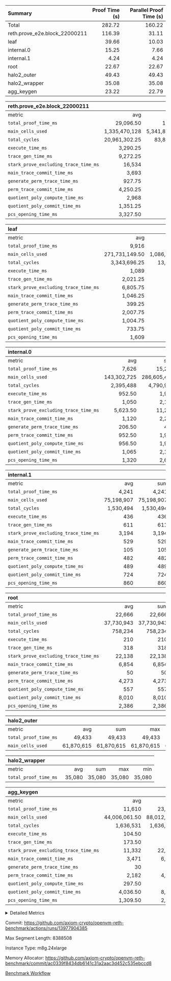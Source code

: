 | Summary | Proof Time (s) | Parallel Proof Time (s) |
|:---|---:|---:|
| Total |  282.72 |  160.22 |
| reth.prove_e2e.block_22000211 |  116.39 |  31.11 |
| leaf |  39.66 |  10.03 |
| internal.0 |  15.25 |  7.66 |
| internal.1 |  4.24 |  4.24 |
| root |  22.67 |  22.67 |
| halo2_outer |  49.43 |  49.43 |
| halo2_wrapper |  35.08 |  35.08 |
| agg_keygen |  23.22 |  22.79 |


| reth.prove_e2e.block_22000211 |||||
|:---|---:|---:|---:|---:|
|metric|avg|sum|max|min|
| `total_proof_time_ms ` |  29,096.50 |  116,386 |  31,106 |  25,718 |
| `main_cells_used     ` |  1,335,470,128 |  5,341,880,512 |  1,728,360,554 |  991,846,360 |
| `total_cycles        ` |  20,961,302.25 |  83,845,209 |  24,761,968 |  17,186,825 |
| `execute_time_ms     ` |  3,290.25 |  13,161 |  4,041 |  2,735 |
| `trace_gen_time_ms   ` |  9,272.25 |  37,089 |  10,300 |  8,703 |
| `stark_prove_excluding_trace_time_ms` |  16,534 |  66,136 |  19,398 |  14,280 |
| `main_trace_commit_time_ms` |  3,693 |  14,772 |  5,000 |  2,873 |
| `generate_perm_trace_time_ms` |  927.75 |  3,711 |  1,015 |  881 |
| `perm_trace_commit_time_ms` |  4,250.25 |  17,001 |  4,623 |  3,892 |
| `quotient_poly_compute_time_ms` |  2,968 |  11,872 |  4,011 |  2,142 |
| `quotient_poly_commit_time_ms` |  1,351.25 |  5,405 |  1,415 |  1,305 |
| `pcs_opening_time_ms ` |  3,327.50 |  13,310 |  3,426 |  3,106 |

| leaf |||||
|:---|---:|---:|---:|---:|
|metric|avg|sum|max|min|
| `total_proof_time_ms ` |  9,916 |  39,664 |  10,029 |  9,685 |
| `main_cells_used     ` |  271,731,149.50 |  1,086,924,598 |  279,488,985 |  251,965,102 |
| `total_cycles        ` |  3,343,696.25 |  13,374,785 |  3,460,628 |  3,076,797 |
| `execute_time_ms     ` |  1,089 |  4,356 |  1,117 |  1,018 |
| `trace_gen_time_ms   ` |  2,021.25 |  8,085 |  2,084 |  1,885 |
| `stark_prove_excluding_trace_time_ms` |  6,805.75 |  27,223 |  6,831 |  6,781 |
| `main_trace_commit_time_ms` |  1,046.25 |  4,185 |  1,057 |  1,027 |
| `generate_perm_trace_time_ms` |  399.25 |  1,597 |  404 |  394 |
| `perm_trace_commit_time_ms` |  2,007.75 |  8,031 |  2,018 |  1,996 |
| `quotient_poly_compute_time_ms` |  1,004.75 |  4,019 |  1,010 |  995 |
| `quotient_poly_commit_time_ms` |  733.75 |  2,935 |  744 |  723 |
| `pcs_opening_time_ms ` |  1,609 |  6,436 |  1,626 |  1,584 |

| internal.0 |||||
|:---|---:|---:|---:|---:|
|metric|avg|sum|max|min|
| `total_proof_time_ms ` |  7,626 |  15,252 |  7,661 |  7,591 |
| `main_cells_used     ` |  143,302,725 |  286,605,450 |  143,302,989 |  143,302,461 |
| `total_cycles        ` |  2,395,488 |  4,790,976 |  2,395,521 |  2,395,455 |
| `execute_time_ms     ` |  952.50 |  1,905 |  955 |  950 |
| `trace_gen_time_ms   ` |  1,050 |  2,100 |  1,053 |  1,047 |
| `stark_prove_excluding_trace_time_ms` |  5,623.50 |  11,247 |  5,664 |  5,583 |
| `main_trace_commit_time_ms` |  1,120 |  2,240 |  1,123 |  1,117 |
| `generate_perm_trace_time_ms` |  206.50 |  413 |  219 |  194 |
| `perm_trace_commit_time_ms` |  952.50 |  1,905 |  956 |  949 |
| `quotient_poly_compute_time_ms` |  956.50 |  1,913 |  962 |  951 |
| `quotient_poly_commit_time_ms` |  1,065 |  2,130 |  1,086 |  1,044 |
| `pcs_opening_time_ms ` |  1,320 |  2,640 |  1,325 |  1,315 |

| internal.1 |||||
|:---|---:|---:|---:|---:|
|metric|avg|sum|max|min|
| `total_proof_time_ms ` |  4,241 |  4,241 |  4,241 |  4,241 |
| `main_cells_used     ` |  75,198,907 |  75,198,907 |  75,198,907 |  75,198,907 |
| `total_cycles        ` |  1,530,494 |  1,530,494 |  1,530,494 |  1,530,494 |
| `execute_time_ms     ` |  436 |  436 |  436 |  436 |
| `trace_gen_time_ms   ` |  611 |  611 |  611 |  611 |
| `stark_prove_excluding_trace_time_ms` |  3,194 |  3,194 |  3,194 |  3,194 |
| `main_trace_commit_time_ms` |  529 |  529 |  529 |  529 |
| `generate_perm_trace_time_ms` |  105 |  105 |  105 |  105 |
| `perm_trace_commit_time_ms` |  482 |  482 |  482 |  482 |
| `quotient_poly_compute_time_ms` |  489 |  489 |  489 |  489 |
| `quotient_poly_commit_time_ms` |  724 |  724 |  724 |  724 |
| `pcs_opening_time_ms ` |  860 |  860 |  860 |  860 |

| root |||||
|:---|---:|---:|---:|---:|
|metric|avg|sum|max|min|
| `total_proof_time_ms ` |  22,666 |  22,666 |  22,666 |  22,666 |
| `main_cells_used     ` |  37,730,943 |  37,730,943 |  37,730,943 |  37,730,943 |
| `total_cycles        ` |  758,234 |  758,234 |  758,234 |  758,234 |
| `execute_time_ms     ` |  210 |  210 |  210 |  210 |
| `trace_gen_time_ms   ` |  318 |  318 |  318 |  318 |
| `stark_prove_excluding_trace_time_ms` |  22,138 |  22,138 |  22,138 |  22,138 |
| `main_trace_commit_time_ms` |  6,854 |  6,854 |  6,854 |  6,854 |
| `generate_perm_trace_time_ms` |  50 |  50 |  50 |  50 |
| `perm_trace_commit_time_ms` |  4,273 |  4,273 |  4,273 |  4,273 |
| `quotient_poly_compute_time_ms` |  557 |  557 |  557 |  557 |
| `quotient_poly_commit_time_ms` |  8,010 |  8,010 |  8,010 |  8,010 |
| `pcs_opening_time_ms ` |  2,386 |  2,386 |  2,386 |  2,386 |

| halo2_outer |||||
|:---|---:|---:|---:|---:|
|metric|avg|sum|max|min|
| `total_proof_time_ms ` |  49,433 |  49,433 |  49,433 |  49,433 |
| `main_cells_used     ` |  61,870,615 |  61,870,615 |  61,870,615 |  61,870,615 |

| halo2_wrapper |||||
|:---|---:|---:|---:|---:|
|metric|avg|sum|max|min|
| `total_proof_time_ms ` |  35,080 |  35,080 |  35,080 |  35,080 |

| agg_keygen |||||
|:---|---:|---:|---:|---:|
|metric|avg|sum|max|min|
| `total_proof_time_ms ` |  11,610 |  23,220 |  22,788 |  432 |
| `main_cells_used     ` |  44,006,061.50 |  88,012,123 |  87,084,052 |  928,071 |
| `total_cycles        ` |  1,636,531 |  1,636,531 |  1,636,531 |  1,636,531 |
| `execute_time_ms     ` |  104.50 |  209 |  209 |  0 |
| `trace_gen_time_ms   ` |  173.50 |  347 |  319 |  28 |
| `stark_prove_excluding_trace_time_ms` |  11,332 |  22,664 |  22,260 |  404 |
| `main_trace_commit_time_ms` |  3,471 |  6,942 |  6,891 |  51 |
| `generate_perm_trace_time_ms` |  30 |  60 |  49 |  11 |
| `perm_trace_commit_time_ms` |  2,182 |  4,364 |  4,314 |  50 |
| `quotient_poly_compute_time_ms` |  297.50 |  595 |  566 |  29 |
| `quotient_poly_commit_time_ms` |  4,036.50 |  8,073 |  8,015 |  58 |
| `pcs_opening_time_ms ` |  1,309.50 |  2,619 |  2,420 |  199 |



<details>
<summary>Detailed Metrics</summary>

| air_name | block_number | quotient_deg | interactions | constraints |
| --- | --- | --- | --- | --- |
| AccessAdapterAir<16> | 22000211 | 2 | 5 | 12 | 
| AccessAdapterAir<2> | 22000211 | 2 | 5 | 12 | 
| AccessAdapterAir<32> | 22000211 | 2 | 5 | 12 | 
| AccessAdapterAir<4> | 22000211 | 2 | 5 | 12 | 
| AccessAdapterAir<8> | 22000211 | 2 | 5 | 12 | 
| BitwiseOperationLookupAir<8> | 22000211 | 2 | 2 | 4 | 
| KeccakVmAir | 22000211 | 2 | 321 | 4,513 | 
| MemoryMerkleAir<8> | 22000211 | 2 | 4 | 39 | 
| PersistentBoundaryAir<8> | 22000211 | 2 | 3 | 7 | 
| PhantomAir | 22000211 | 2 | 3 | 5 | 
| Poseidon2PeripheryAir<BabyBearParameters>, 1> | 22000211 | 2 | 1 | 286 | 
| ProgramAir | 22000211 | 1 | 1 | 4 | 
| RangeTupleCheckerAir<2> | 22000211 | 1 | 1 | 4 | 
| Rv32HintStoreAir | 22000211 | 2 | 18 | 28 | 
| Sha256VmAir | 22000211 | 2 | 50 | 663 | 
| VariableRangeCheckerAir | 22000211 | 1 | 1 | 4 | 
| VmAirWrapper<Rv32BaseAluAdapterAir, BaseAluCoreAir<4, 8> | 22000211 | 2 | 20 | 37 | 
| VmAirWrapper<Rv32BaseAluAdapterAir, LessThanCoreAir<4, 8> | 22000211 | 2 | 18 | 40 | 
| VmAirWrapper<Rv32BaseAluAdapterAir, ShiftCoreAir<4, 8> | 22000211 | 2 | 24 | 91 | 
| VmAirWrapper<Rv32BranchAdapterAir, BranchEqualCoreAir<4> | 22000211 | 2 | 11 | 20 | 
| VmAirWrapper<Rv32BranchAdapterAir, BranchLessThanCoreAir<4, 8> | 22000211 | 2 | 13 | 35 | 
| VmAirWrapper<Rv32CondRdWriteAdapterAir, Rv32JalLuiCoreAir> | 22000211 | 2 | 10 | 18 | 
| VmAirWrapper<Rv32HeapAdapterAir<2, 32, 32>, BaseAluCoreAir<32, 8> | 22000211 | 2 | 61 | 126 | 
| VmAirWrapper<Rv32HeapAdapterAir<2, 32, 32>, LessThanCoreAir<32, 8> | 22000211 | 2 | 31 | 129 | 
| VmAirWrapper<Rv32HeapAdapterAir<2, 32, 32>, MultiplicationCoreAir<32, 8> | 22000211 | 2 | 61 | 57 | 
| VmAirWrapper<Rv32HeapAdapterAir<2, 32, 32>, ShiftCoreAir<32, 8> | 22000211 | 2 | 79 | 2,161 | 
| VmAirWrapper<Rv32HeapBranchAdapterAir<2, 32>, BranchEqualCoreAir<32> | 22000211 | 2 | 20 | 55 | 
| VmAirWrapper<Rv32HeapBranchAdapterAir<2, 32>, BranchLessThanCoreAir<32, 8> | 22000211 | 2 | 22 | 126 | 
| VmAirWrapper<Rv32IsEqualModAdapterAir<2, 1, 32, 32>, ModularIsEqualCoreAir<32, 4, 8> | 22000211 | 2 | 25 | 225 | 
| VmAirWrapper<Rv32IsEqualModAdapterAir<2, 3, 16, 48>, ModularIsEqualCoreAir<48, 4, 8> | 22000211 | 2 | 41 | 333 | 
| VmAirWrapper<Rv32JalrAdapterAir, Rv32JalrCoreAir> | 22000211 | 2 | 16 | 20 | 
| VmAirWrapper<Rv32LoadStoreAdapterAir, LoadSignExtendCoreAir<4, 8> | 22000211 | 2 | 18 | 33 | 
| VmAirWrapper<Rv32LoadStoreAdapterAir, LoadStoreCoreAir<4> | 22000211 | 2 | 17 | 40 | 
| VmAirWrapper<Rv32MultAdapterAir, DivRemCoreAir<4, 8> | 22000211 | 2 | 25 | 84 | 
| VmAirWrapper<Rv32MultAdapterAir, MulHCoreAir<4, 8> | 22000211 | 2 | 24 | 31 | 
| VmAirWrapper<Rv32MultAdapterAir, MultiplicationCoreAir<4, 8> | 22000211 | 2 | 19 | 19 | 
| VmAirWrapper<Rv32RdWriteAdapterAir, Rv32AuipcCoreAir> | 22000211 | 2 | 12 | 14 | 
| VmAirWrapper<Rv32VecHeapAdapterAir<1, 2, 2, 32, 32>, FieldExpressionCoreAir> | 22000211 | 2 | 415 | 480 | 
| VmAirWrapper<Rv32VecHeapAdapterAir<1, 6, 6, 16, 16>, FieldExpressionCoreAir> | 22000211 | 2 | 832 | 921 | 
| VmAirWrapper<Rv32VecHeapAdapterAir<2, 1, 1, 32, 32>, FieldExpressionCoreAir> | 22000211 | 2 | 158 | 190 | 
| VmAirWrapper<Rv32VecHeapAdapterAir<2, 2, 2, 32, 32>, FieldExpressionCoreAir> | 22000211 | 2 | 428 | 457 | 
| VmAirWrapper<Rv32VecHeapAdapterAir<2, 3, 3, 16, 16>, FieldExpressionCoreAir> | 22000211 | 2 | 246 | 288 | 
| VmAirWrapper<Rv32VecHeapAdapterAir<2, 6, 6, 16, 16>, FieldExpressionCoreAir> | 22000211 | 2 | 668 | 701 | 
| VmConnectorAir | 22000211 | 2 | 5 | 10 | 

| block_number | execute_time_ms |
| --- | --- |
| 22000211 | 211 | 

| group | air_name | block_number | rows | quotient_deg | prep_cols | perm_cols | main_cols | interactions | constraints | cells |
| --- | --- | --- | --- | --- | --- | --- | --- | --- | --- | --- |
| agg_keygen | AccessAdapterAir<16> | 22000211 |  | 2 |  |  |  | 5 | 12 |  | 
| agg_keygen | AccessAdapterAir<2> | 22000211 | 524,288 | 8 |  | 16 | 11 | 5 | 12 | 14,155,776 | 
| agg_keygen | AccessAdapterAir<32> | 22000211 |  | 2 |  |  |  | 5 | 12 |  | 
| agg_keygen | AccessAdapterAir<4> | 22000211 | 262,144 | 8 |  | 16 | 13 | 5 | 12 | 7,602,176 | 
| agg_keygen | AccessAdapterAir<8> | 22000211 | 8,192 | 8 |  | 16 | 17 | 5 | 12 | 270,336 | 
| agg_keygen | BitwiseOperationLookupAir<8> | 22000211 |  | 2 |  |  |  | 2 | 4 |  | 
| agg_keygen | FriReducedOpeningAir | 22000211 | 524,288 | 8 |  | 84 | 27 | 39 | 71 | 58,195,968 | 
| agg_keygen | JalRangeCheckAir | 22000211 | 65,536 | 8 |  | 28 | 12 | 9 | 14 | 2,621,440 | 
| agg_keygen | MemoryMerkleAir<8> | 22000211 |  | 2 |  |  |  | 4 | 39 |  | 
| agg_keygen | NativePoseidon2Air<BabyBearParameters>, 1> | 22000211 | 65,536 | 8 |  | 312 | 398 | 136 | 572 | 46,530,560 | 
| agg_keygen | PersistentBoundaryAir<8> | 22000211 |  | 2 |  |  |  | 3 | 7 |  | 
| agg_keygen | PhantomAir | 22000211 | 32,768 | 4 |  | 12 | 6 | 3 | 5 | 589,824 | 
| agg_keygen | Poseidon2PeripheryAir<BabyBearParameters>, 1> | 22000211 |  | 2 |  |  |  | 1 | 286 |  | 
| agg_keygen | ProgramAir | 22000211 | 131,072 | 1 |  | 8 | 10 | 1 | 4 | 2,359,296 | 
| agg_keygen | RangeTupleCheckerAir<2> | 22000211 |  | 1 |  |  |  | 1 | 4 |  | 
| agg_keygen | Rv32HintStoreAir | 22000211 |  | 2 |  |  |  | 18 | 28 |  | 
| agg_keygen | VariableRangeCheckerAir | 22000211 | 262,144 | 1 | 2 | 8 | 1 | 1 | 4 | 2,359,296 | 
| agg_keygen | VmAirWrapper<AluNativeAdapterAir, FieldArithmeticCoreAir> | 22000211 | 1,048,576 | 8 |  | 36 | 29 | 15 | 27 | 68,157,440 | 
| agg_keygen | VmAirWrapper<BranchNativeAdapterAir, BranchEqualCoreAir<1> | 22000211 | 262,144 | 8 |  | 28 | 23 | 11 | 25 | 13,369,344 | 
| agg_keygen | VmAirWrapper<NativeAdapterAir<2, 0>, PublicValuesCoreAir> | 22000211 | 64 | 8 |  | 28 | 27 | 11 | 30 | 3,520 | 
| agg_keygen | VmAirWrapper<NativeLoadStoreAdapterAir<1>, NativeLoadStoreCoreAir<1> | 22000211 | 524,288 | 8 |  | 40 | 21 | 15 | 20 | 31,981,568 | 
| agg_keygen | VmAirWrapper<NativeLoadStoreAdapterAir<4>, NativeLoadStoreCoreAir<4> | 22000211 | 131,072 | 8 |  | 40 | 27 | 15 | 20 | 8,781,824 | 
| agg_keygen | VmAirWrapper<NativeVectorizedAdapterAir<4>, FieldExtensionCoreAir> | 22000211 | 131,072 | 8 |  | 36 | 38 | 15 | 27 | 9,699,328 | 
| agg_keygen | VmAirWrapper<Rv32BaseAluAdapterAir, BaseAluCoreAir<4, 8> | 22000211 |  | 2 |  |  |  | 20 | 37 |  | 
| agg_keygen | VmAirWrapper<Rv32BaseAluAdapterAir, LessThanCoreAir<4, 8> | 22000211 |  | 2 |  |  |  | 18 | 40 |  | 
| agg_keygen | VmAirWrapper<Rv32BaseAluAdapterAir, ShiftCoreAir<4, 8> | 22000211 |  | 2 |  |  |  | 24 | 91 |  | 
| agg_keygen | VmAirWrapper<Rv32BranchAdapterAir, BranchEqualCoreAir<4> | 22000211 |  | 2 |  |  |  | 11 | 20 |  | 
| agg_keygen | VmAirWrapper<Rv32BranchAdapterAir, BranchLessThanCoreAir<4, 8> | 22000211 |  | 2 |  |  |  | 13 | 35 |  | 
| agg_keygen | VmAirWrapper<Rv32CondRdWriteAdapterAir, Rv32JalLuiCoreAir> | 22000211 |  | 2 |  |  |  | 10 | 18 |  | 
| agg_keygen | VmAirWrapper<Rv32JalrAdapterAir, Rv32JalrCoreAir> | 22000211 |  | 2 |  |  |  | 16 | 20 |  | 
| agg_keygen | VmAirWrapper<Rv32LoadStoreAdapterAir, LoadSignExtendCoreAir<4, 8> | 22000211 |  | 2 |  |  |  | 18 | 33 |  | 
| agg_keygen | VmAirWrapper<Rv32LoadStoreAdapterAir, LoadStoreCoreAir<4> | 22000211 |  | 2 |  |  |  | 17 | 40 |  | 
| agg_keygen | VmAirWrapper<Rv32MultAdapterAir, DivRemCoreAir<4, 8> | 22000211 |  | 2 |  |  |  | 25 | 84 |  | 
| agg_keygen | VmAirWrapper<Rv32MultAdapterAir, MulHCoreAir<4, 8> | 22000211 |  | 2 |  |  |  | 24 | 31 |  | 
| agg_keygen | VmAirWrapper<Rv32MultAdapterAir, MultiplicationCoreAir<4, 8> | 22000211 |  | 2 |  |  |  | 19 | 19 |  | 
| agg_keygen | VmAirWrapper<Rv32RdWriteAdapterAir, Rv32AuipcCoreAir> | 22000211 |  | 2 |  |  |  | 12 | 14 |  | 
| agg_keygen | VmConnectorAir | 22000211 | 2 | 8 | 1 | 16 | 5 | 5 | 10 | 42 | 
| agg_keygen | VolatileBoundaryAir | 22000211 | 131,072 | 4 |  | 12 | 11 | 4 | 17 | 3,014,656 | 

| group | air_name | block_number | idx | rows | prep_cols | perm_cols | main_cols | cells |
| --- | --- | --- | --- | --- | --- | --- | --- | --- |
| internal.0 | AccessAdapterAir<2> | 22000211 | 0 | 524,288 |  | 12 | 11 | 12,058,624 | 
| internal.0 | AccessAdapterAir<2> | 22000211 | 1 | 524,288 |  | 12 | 11 | 12,058,624 | 
| internal.0 | AccessAdapterAir<4> | 22000211 | 0 | 262,144 |  | 12 | 13 | 6,553,600 | 
| internal.0 | AccessAdapterAir<4> | 22000211 | 1 | 262,144 |  | 12 | 13 | 6,553,600 | 
| internal.0 | AccessAdapterAir<8> | 22000211 | 0 | 8,192 |  | 12 | 17 | 237,568 | 
| internal.0 | AccessAdapterAir<8> | 22000211 | 1 | 8,192 |  | 12 | 17 | 237,568 | 
| internal.0 | FriReducedOpeningAir | 22000211 | 0 | 1,048,576 |  | 44 | 27 | 74,448,896 | 
| internal.0 | FriReducedOpeningAir | 22000211 | 1 | 1,048,576 |  | 44 | 27 | 74,448,896 | 
| internal.0 | JalRangeCheckAir | 22000211 | 0 | 131,072 |  | 16 | 12 | 3,670,016 | 
| internal.0 | JalRangeCheckAir | 22000211 | 1 | 131,072 |  | 16 | 12 | 3,670,016 | 
| internal.0 | NativePoseidon2Air<BabyBearParameters>, 1> | 22000211 | 0 | 262,144 |  | 160 | 398 | 146,276,352 | 
| internal.0 | NativePoseidon2Air<BabyBearParameters>, 1> | 22000211 | 1 | 262,144 |  | 160 | 398 | 146,276,352 | 
| internal.0 | PhantomAir | 22000211 | 0 | 65,536 |  | 8 | 6 | 917,504 | 
| internal.0 | PhantomAir | 22000211 | 1 | 65,536 |  | 8 | 6 | 917,504 | 
| internal.0 | ProgramAir | 22000211 | 0 | 131,072 |  | 8 | 10 | 2,359,296 | 
| internal.0 | ProgramAir | 22000211 | 1 | 131,072 |  | 8 | 10 | 2,359,296 | 
| internal.0 | VariableRangeCheckerAir | 22000211 | 0 | 262,144 | 2 | 8 | 1 | 2,359,296 | 
| internal.0 | VariableRangeCheckerAir | 22000211 | 1 | 262,144 | 2 | 8 | 1 | 2,359,296 | 
| internal.0 | VmAirWrapper<AluNativeAdapterAir, FieldArithmeticCoreAir> | 22000211 | 0 | 2,097,152 |  | 20 | 29 | 102,760,448 | 
| internal.0 | VmAirWrapper<AluNativeAdapterAir, FieldArithmeticCoreAir> | 22000211 | 1 | 2,097,152 |  | 20 | 29 | 102,760,448 | 
| internal.0 | VmAirWrapper<BranchNativeAdapterAir, BranchEqualCoreAir<1> | 22000211 | 0 | 262,144 |  | 16 | 23 | 10,223,616 | 
| internal.0 | VmAirWrapper<BranchNativeAdapterAir, BranchEqualCoreAir<1> | 22000211 | 1 | 262,144 |  | 16 | 23 | 10,223,616 | 
| internal.0 | VmAirWrapper<NativeAdapterAir<2, 0>, PublicValuesCoreAir> | 22000211 | 0 | 64 |  | 16 | 23 | 2,496 | 
| internal.0 | VmAirWrapper<NativeAdapterAir<2, 0>, PublicValuesCoreAir> | 22000211 | 1 | 64 |  | 16 | 23 | 2,496 | 
| internal.0 | VmAirWrapper<NativeLoadStoreAdapterAir<1>, NativeLoadStoreCoreAir<1> | 22000211 | 0 | 524,288 |  | 24 | 21 | 23,592,960 | 
| internal.0 | VmAirWrapper<NativeLoadStoreAdapterAir<1>, NativeLoadStoreCoreAir<1> | 22000211 | 1 | 524,288 |  | 24 | 21 | 23,592,960 | 
| internal.0 | VmAirWrapper<NativeLoadStoreAdapterAir<4>, NativeLoadStoreCoreAir<4> | 22000211 | 0 | 262,144 |  | 24 | 27 | 13,369,344 | 
| internal.0 | VmAirWrapper<NativeLoadStoreAdapterAir<4>, NativeLoadStoreCoreAir<4> | 22000211 | 1 | 262,144 |  | 24 | 27 | 13,369,344 | 
| internal.0 | VmAirWrapper<NativeVectorizedAdapterAir<4>, FieldExtensionCoreAir> | 22000211 | 0 | 262,144 |  | 20 | 38 | 15,204,352 | 
| internal.0 | VmAirWrapper<NativeVectorizedAdapterAir<4>, FieldExtensionCoreAir> | 22000211 | 1 | 262,144 |  | 20 | 38 | 15,204,352 | 
| internal.0 | VmConnectorAir | 22000211 | 0 | 2 | 1 | 12 | 5 | 34 | 
| internal.0 | VmConnectorAir | 22000211 | 1 | 2 | 1 | 12 | 5 | 34 | 
| internal.0 | VolatileBoundaryAir | 22000211 | 0 | 262,144 |  | 8 | 11 | 4,980,736 | 
| internal.0 | VolatileBoundaryAir | 22000211 | 1 | 262,144 |  | 8 | 11 | 4,980,736 | 
| internal.1 | AccessAdapterAir<2> | 22000211 | 2 | 524,288 |  | 12 | 11 | 12,058,624 | 
| internal.1 | AccessAdapterAir<4> | 22000211 | 2 | 262,144 |  | 12 | 13 | 6,553,600 | 
| internal.1 | AccessAdapterAir<8> | 22000211 | 2 | 8,192 |  | 12 | 17 | 237,568 | 
| internal.1 | FriReducedOpeningAir | 22000211 | 2 | 262,144 |  | 44 | 27 | 18,612,224 | 
| internal.1 | JalRangeCheckAir | 22000211 | 2 | 65,536 |  | 16 | 12 | 1,835,008 | 
| internal.1 | NativePoseidon2Air<BabyBearParameters>, 1> | 22000211 | 2 | 65,536 |  | 160 | 398 | 36,569,088 | 
| internal.1 | PhantomAir | 22000211 | 2 | 16,384 |  | 8 | 6 | 229,376 | 
| internal.1 | ProgramAir | 22000211 | 2 | 131,072 |  | 8 | 10 | 2,359,296 | 
| internal.1 | VariableRangeCheckerAir | 22000211 | 2 | 262,144 | 2 | 8 | 1 | 2,359,296 | 
| internal.1 | VmAirWrapper<AluNativeAdapterAir, FieldArithmeticCoreAir> | 22000211 | 2 | 1,048,576 |  | 20 | 29 | 51,380,224 | 
| internal.1 | VmAirWrapper<BranchNativeAdapterAir, BranchEqualCoreAir<1> | 22000211 | 2 | 262,144 |  | 16 | 23 | 10,223,616 | 
| internal.1 | VmAirWrapper<NativeAdapterAir<2, 0>, PublicValuesCoreAir> | 22000211 | 2 | 64 |  | 16 | 23 | 2,496 | 
| internal.1 | VmAirWrapper<NativeLoadStoreAdapterAir<1>, NativeLoadStoreCoreAir<1> | 22000211 | 2 | 524,288 |  | 24 | 21 | 23,592,960 | 
| internal.1 | VmAirWrapper<NativeLoadStoreAdapterAir<4>, NativeLoadStoreCoreAir<4> | 22000211 | 2 | 131,072 |  | 24 | 27 | 6,684,672 | 
| internal.1 | VmAirWrapper<NativeVectorizedAdapterAir<4>, FieldExtensionCoreAir> | 22000211 | 2 | 131,072 |  | 20 | 38 | 7,602,176 | 
| internal.1 | VmConnectorAir | 22000211 | 2 | 2 | 1 | 12 | 5 | 34 | 
| internal.1 | VolatileBoundaryAir | 22000211 | 2 | 131,072 |  | 8 | 11 | 2,490,368 | 
| leaf | AccessAdapterAir<2> | 22000211 | 0 | 2,097,152 |  | 16 | 11 | 56,623,104 | 
| leaf | AccessAdapterAir<2> | 22000211 | 1 | 2,097,152 |  | 16 | 11 | 56,623,104 | 
| leaf | AccessAdapterAir<2> | 22000211 | 2 | 2,097,152 |  | 16 | 11 | 56,623,104 | 
| leaf | AccessAdapterAir<2> | 22000211 | 3 | 2,097,152 |  | 16 | 11 | 56,623,104 | 
| leaf | AccessAdapterAir<4> | 22000211 | 0 | 1,048,576 |  | 16 | 13 | 30,408,704 | 
| leaf | AccessAdapterAir<4> | 22000211 | 1 | 1,048,576 |  | 16 | 13 | 30,408,704 | 
| leaf | AccessAdapterAir<4> | 22000211 | 2 | 1,048,576 |  | 16 | 13 | 30,408,704 | 
| leaf | AccessAdapterAir<4> | 22000211 | 3 | 1,048,576 |  | 16 | 13 | 30,408,704 | 
| leaf | AccessAdapterAir<8> | 22000211 | 0 | 32,768 |  | 16 | 17 | 1,081,344 | 
| leaf | AccessAdapterAir<8> | 22000211 | 1 | 32,768 |  | 16 | 17 | 1,081,344 | 
| leaf | AccessAdapterAir<8> | 22000211 | 2 | 32,768 |  | 16 | 17 | 1,081,344 | 
| leaf | AccessAdapterAir<8> | 22000211 | 3 | 32,768 |  | 16 | 17 | 1,081,344 | 
| leaf | FriReducedOpeningAir | 22000211 | 0 | 4,194,304 |  | 84 | 27 | 465,567,744 | 
| leaf | FriReducedOpeningAir | 22000211 | 1 | 4,194,304 |  | 84 | 27 | 465,567,744 | 
| leaf | FriReducedOpeningAir | 22000211 | 2 | 4,194,304 |  | 84 | 27 | 465,567,744 | 
| leaf | FriReducedOpeningAir | 22000211 | 3 | 4,194,304 |  | 84 | 27 | 465,567,744 | 
| leaf | JalRangeCheckAir | 22000211 | 0 | 65,536 |  | 28 | 12 | 2,621,440 | 
| leaf | JalRangeCheckAir | 22000211 | 1 | 65,536 |  | 28 | 12 | 2,621,440 | 
| leaf | JalRangeCheckAir | 22000211 | 2 | 65,536 |  | 28 | 12 | 2,621,440 | 
| leaf | JalRangeCheckAir | 22000211 | 3 | 65,536 |  | 28 | 12 | 2,621,440 | 
| leaf | NativePoseidon2Air<BabyBearParameters>, 1> | 22000211 | 0 | 262,144 |  | 312 | 398 | 186,122,240 | 
| leaf | NativePoseidon2Air<BabyBearParameters>, 1> | 22000211 | 1 | 262,144 |  | 312 | 398 | 186,122,240 | 
| leaf | NativePoseidon2Air<BabyBearParameters>, 1> | 22000211 | 2 | 262,144 |  | 312 | 398 | 186,122,240 | 
| leaf | NativePoseidon2Air<BabyBearParameters>, 1> | 22000211 | 3 | 262,144 |  | 312 | 398 | 186,122,240 | 
| leaf | PhantomAir | 22000211 | 0 | 32,768 |  | 12 | 6 | 589,824 | 
| leaf | PhantomAir | 22000211 | 1 | 32,768 |  | 12 | 6 | 589,824 | 
| leaf | PhantomAir | 22000211 | 2 | 32,768 |  | 12 | 6 | 589,824 | 
| leaf | PhantomAir | 22000211 | 3 | 32,768 |  | 12 | 6 | 589,824 | 
| leaf | ProgramAir | 22000211 | 0 | 2,097,152 |  | 8 | 10 | 37,748,736 | 
| leaf | ProgramAir | 22000211 | 1 | 2,097,152 |  | 8 | 10 | 37,748,736 | 
| leaf | ProgramAir | 22000211 | 2 | 2,097,152 |  | 8 | 10 | 37,748,736 | 
| leaf | ProgramAir | 22000211 | 3 | 2,097,152 |  | 8 | 10 | 37,748,736 | 
| leaf | VariableRangeCheckerAir | 22000211 | 0 | 262,144 | 2 | 8 | 1 | 2,359,296 | 
| leaf | VariableRangeCheckerAir | 22000211 | 1 | 262,144 | 2 | 8 | 1 | 2,359,296 | 
| leaf | VariableRangeCheckerAir | 22000211 | 2 | 262,144 | 2 | 8 | 1 | 2,359,296 | 
| leaf | VariableRangeCheckerAir | 22000211 | 3 | 262,144 | 2 | 8 | 1 | 2,359,296 | 
| leaf | VmAirWrapper<AluNativeAdapterAir, FieldArithmeticCoreAir> | 22000211 | 0 | 2,097,152 |  | 36 | 29 | 136,314,880 | 
| leaf | VmAirWrapper<AluNativeAdapterAir, FieldArithmeticCoreAir> | 22000211 | 1 | 2,097,152 |  | 36 | 29 | 136,314,880 | 
| leaf | VmAirWrapper<AluNativeAdapterAir, FieldArithmeticCoreAir> | 22000211 | 2 | 2,097,152 |  | 36 | 29 | 136,314,880 | 
| leaf | VmAirWrapper<AluNativeAdapterAir, FieldArithmeticCoreAir> | 22000211 | 3 | 2,097,152 |  | 36 | 29 | 136,314,880 | 
| leaf | VmAirWrapper<BranchNativeAdapterAir, BranchEqualCoreAir<1> | 22000211 | 0 | 524,288 |  | 28 | 23 | 26,738,688 | 
| leaf | VmAirWrapper<BranchNativeAdapterAir, BranchEqualCoreAir<1> | 22000211 | 1 | 524,288 |  | 28 | 23 | 26,738,688 | 
| leaf | VmAirWrapper<BranchNativeAdapterAir, BranchEqualCoreAir<1> | 22000211 | 2 | 524,288 |  | 28 | 23 | 26,738,688 | 
| leaf | VmAirWrapper<BranchNativeAdapterAir, BranchEqualCoreAir<1> | 22000211 | 3 | 524,288 |  | 28 | 23 | 26,738,688 | 
| leaf | VmAirWrapper<NativeAdapterAir<2, 0>, PublicValuesCoreAir> | 22000211 | 0 | 64 |  | 28 | 27 | 3,520 | 
| leaf | VmAirWrapper<NativeAdapterAir<2, 0>, PublicValuesCoreAir> | 22000211 | 1 | 64 |  | 28 | 27 | 3,520 | 
| leaf | VmAirWrapper<NativeAdapterAir<2, 0>, PublicValuesCoreAir> | 22000211 | 2 | 64 |  | 28 | 27 | 3,520 | 
| leaf | VmAirWrapper<NativeAdapterAir<2, 0>, PublicValuesCoreAir> | 22000211 | 3 | 64 |  | 28 | 27 | 3,520 | 
| leaf | VmAirWrapper<NativeLoadStoreAdapterAir<1>, NativeLoadStoreCoreAir<1> | 22000211 | 0 | 1,048,576 |  | 40 | 21 | 63,963,136 | 
| leaf | VmAirWrapper<NativeLoadStoreAdapterAir<1>, NativeLoadStoreCoreAir<1> | 22000211 | 1 | 1,048,576 |  | 40 | 21 | 63,963,136 | 
| leaf | VmAirWrapper<NativeLoadStoreAdapterAir<1>, NativeLoadStoreCoreAir<1> | 22000211 | 2 | 1,048,576 |  | 40 | 21 | 63,963,136 | 
| leaf | VmAirWrapper<NativeLoadStoreAdapterAir<1>, NativeLoadStoreCoreAir<1> | 22000211 | 3 | 1,048,576 |  | 40 | 21 | 63,963,136 | 
| leaf | VmAirWrapper<NativeLoadStoreAdapterAir<4>, NativeLoadStoreCoreAir<4> | 22000211 | 0 | 262,144 |  | 40 | 27 | 17,563,648 | 
| leaf | VmAirWrapper<NativeLoadStoreAdapterAir<4>, NativeLoadStoreCoreAir<4> | 22000211 | 1 | 262,144 |  | 40 | 27 | 17,563,648 | 
| leaf | VmAirWrapper<NativeLoadStoreAdapterAir<4>, NativeLoadStoreCoreAir<4> | 22000211 | 2 | 262,144 |  | 40 | 27 | 17,563,648 | 
| leaf | VmAirWrapper<NativeLoadStoreAdapterAir<4>, NativeLoadStoreCoreAir<4> | 22000211 | 3 | 262,144 |  | 40 | 27 | 17,563,648 | 
| leaf | VmAirWrapper<NativeVectorizedAdapterAir<4>, FieldExtensionCoreAir> | 22000211 | 0 | 262,144 |  | 36 | 38 | 19,398,656 | 
| leaf | VmAirWrapper<NativeVectorizedAdapterAir<4>, FieldExtensionCoreAir> | 22000211 | 1 | 524,288 |  | 36 | 38 | 38,797,312 | 
| leaf | VmAirWrapper<NativeVectorizedAdapterAir<4>, FieldExtensionCoreAir> | 22000211 | 2 | 524,288 |  | 36 | 38 | 38,797,312 | 
| leaf | VmAirWrapper<NativeVectorizedAdapterAir<4>, FieldExtensionCoreAir> | 22000211 | 3 | 524,288 |  | 36 | 38 | 38,797,312 | 
| leaf | VmConnectorAir | 22000211 | 0 | 2 | 1 | 16 | 5 | 42 | 
| leaf | VmConnectorAir | 22000211 | 1 | 2 | 1 | 16 | 5 | 42 | 
| leaf | VmConnectorAir | 22000211 | 2 | 2 | 1 | 16 | 5 | 42 | 
| leaf | VmConnectorAir | 22000211 | 3 | 2 | 1 | 16 | 5 | 42 | 
| leaf | VolatileBoundaryAir | 22000211 | 0 | 1,048,576 |  | 12 | 11 | 24,117,248 | 
| leaf | VolatileBoundaryAir | 22000211 | 1 | 1,048,576 |  | 12 | 11 | 24,117,248 | 
| leaf | VolatileBoundaryAir | 22000211 | 2 | 1,048,576 |  | 12 | 11 | 24,117,248 | 
| leaf | VolatileBoundaryAir | 22000211 | 3 | 1,048,576 |  | 12 | 11 | 24,117,248 | 
| root | AccessAdapterAir<2> | 22000211 | 0 | 262,144 |  | 8 | 11 | 4,980,736 | 
| root | AccessAdapterAir<4> | 22000211 | 0 | 131,072 |  | 8 | 13 | 2,752,512 | 
| root | AccessAdapterAir<8> | 22000211 | 0 | 4,096 |  | 8 | 17 | 102,400 | 
| root | FriReducedOpeningAir | 22000211 | 0 | 131,072 |  | 24 | 27 | 6,684,672 | 
| root | JalRangeCheckAir | 22000211 | 0 | 32,768 |  | 12 | 12 | 786,432 | 
| root | NativePoseidon2Air<BabyBearParameters>, 1> | 22000211 | 0 | 32,768 |  | 84 | 398 | 15,794,176 | 
| root | PhantomAir | 22000211 | 0 | 8,192 |  | 8 | 6 | 114,688 | 
| root | ProgramAir | 22000211 | 0 | 131,072 |  | 8 | 10 | 2,359,296 | 
| root | VariableRangeCheckerAir | 22000211 | 0 | 262,144 | 2 | 8 | 1 | 2,359,296 | 
| root | VmAirWrapper<AluNativeAdapterAir, FieldArithmeticCoreAir> | 22000211 | 0 | 524,288 |  | 12 | 29 | 21,495,808 | 
| root | VmAirWrapper<BranchNativeAdapterAir, BranchEqualCoreAir<1> | 22000211 | 0 | 131,072 |  | 12 | 23 | 4,587,520 | 
| root | VmAirWrapper<NativeAdapterAir<2, 0>, PublicValuesCoreAir> | 22000211 | 0 | 64 |  | 12 | 22 | 2,176 | 
| root | VmAirWrapper<NativeLoadStoreAdapterAir<1>, NativeLoadStoreCoreAir<1> | 22000211 | 0 | 262,144 |  | 16 | 21 | 9,699,328 | 
| root | VmAirWrapper<NativeLoadStoreAdapterAir<4>, NativeLoadStoreCoreAir<4> | 22000211 | 0 | 65,536 |  | 16 | 27 | 2,818,048 | 
| root | VmAirWrapper<NativeVectorizedAdapterAir<4>, FieldExtensionCoreAir> | 22000211 | 0 | 65,536 |  | 12 | 38 | 3,276,800 | 
| root | VmConnectorAir | 22000211 | 0 | 2 | 1 | 8 | 5 | 26 | 
| root | VolatileBoundaryAir | 22000211 | 0 | 131,072 |  | 8 | 11 | 2,490,368 | 

| group | air_name | block_number | segment | rows | prep_cols | perm_cols | main_cols | cells |
| --- | --- | --- | --- | --- | --- | --- | --- | --- |
| agg_keygen | AccessAdapterAir<16> | 22000211 | 0 | 1 |  | 16 | 25 | 41 | 
| agg_keygen | AccessAdapterAir<2> | 22000211 | 0 | 1 |  | 16 | 11 | 27 | 
| agg_keygen | AccessAdapterAir<32> | 22000211 | 0 | 1 |  | 16 | 41 | 57 | 
| agg_keygen | AccessAdapterAir<4> | 22000211 | 0 | 1 |  | 16 | 13 | 29 | 
| agg_keygen | AccessAdapterAir<8> | 22000211 | 0 | 1 |  | 16 | 17 | 33 | 
| agg_keygen | BitwiseOperationLookupAir<8> | 22000211 | 0 | 65,536 | 3 | 8 | 2 | 655,360 | 
| agg_keygen | MemoryMerkleAir<8> | 22000211 | 0 | 64 |  | 16 | 32 | 3,072 | 
| agg_keygen | PersistentBoundaryAir<8> | 22000211 | 0 | 1 |  | 12 | 20 | 32 | 
| agg_keygen | PhantomAir | 22000211 | 0 | 1 |  | 12 | 6 | 18 | 
| agg_keygen | Poseidon2PeripheryAir<BabyBearParameters>, 1> | 22000211 | 0 | 32 |  | 8 | 300 | 9,856 | 
| agg_keygen | ProgramAir | 22000211 | 0 | 1 |  | 8 | 10 | 18 | 
| agg_keygen | RangeTupleCheckerAir<2> | 22000211 | 0 | 524,288 | 2 | 8 | 1 | 4,718,592 | 
| agg_keygen | Rv32HintStoreAir | 22000211 | 0 | 1 |  | 44 | 32 | 76 | 
| agg_keygen | VariableRangeCheckerAir | 22000211 | 0 | 262,144 | 2 | 8 | 1 | 2,359,296 | 
| agg_keygen | VmAirWrapper<Rv32BaseAluAdapterAir, BaseAluCoreAir<4, 8> | 22000211 | 0 | 1 |  | 52 | 36 | 88 | 
| agg_keygen | VmAirWrapper<Rv32BaseAluAdapterAir, LessThanCoreAir<4, 8> | 22000211 | 0 | 1 |  | 40 | 37 | 77 | 
| agg_keygen | VmAirWrapper<Rv32BaseAluAdapterAir, ShiftCoreAir<4, 8> | 22000211 | 0 | 1 |  | 52 | 53 | 105 | 
| agg_keygen | VmAirWrapper<Rv32BranchAdapterAir, BranchEqualCoreAir<4> | 22000211 | 0 | 1 |  | 28 | 26 | 54 | 
| agg_keygen | VmAirWrapper<Rv32BranchAdapterAir, BranchLessThanCoreAir<4, 8> | 22000211 | 0 | 1 |  | 32 | 32 | 64 | 
| agg_keygen | VmAirWrapper<Rv32CondRdWriteAdapterAir, Rv32JalLuiCoreAir> | 22000211 | 0 | 1 |  | 28 | 18 | 46 | 
| agg_keygen | VmAirWrapper<Rv32JalrAdapterAir, Rv32JalrCoreAir> | 22000211 | 0 | 1 |  | 36 | 28 | 64 | 
| agg_keygen | VmAirWrapper<Rv32LoadStoreAdapterAir, LoadSignExtendCoreAir<4, 8> | 22000211 | 0 | 1 |  | 52 | 36 | 88 | 
| agg_keygen | VmAirWrapper<Rv32LoadStoreAdapterAir, LoadStoreCoreAir<4> | 22000211 | 0 | 1 |  | 52 | 41 | 93 | 
| agg_keygen | VmAirWrapper<Rv32MultAdapterAir, DivRemCoreAir<4, 8> | 22000211 | 0 | 1 |  | 72 | 59 | 131 | 
| agg_keygen | VmAirWrapper<Rv32MultAdapterAir, MulHCoreAir<4, 8> | 22000211 | 0 | 1 |  | 72 | 39 | 111 | 
| agg_keygen | VmAirWrapper<Rv32MultAdapterAir, MultiplicationCoreAir<4, 8> | 22000211 | 0 | 1 |  | 52 | 31 | 83 | 
| agg_keygen | VmAirWrapper<Rv32RdWriteAdapterAir, Rv32AuipcCoreAir> | 22000211 | 0 | 1 |  | 28 | 20 | 48 | 
| agg_keygen | VmConnectorAir | 22000211 | 0 | 2 | 1 | 16 | 5 | 42 | 
| reth.prove_e2e.block_22000211 | AccessAdapterAir<16> | 22000211 | 0 | 64 |  | 16 | 25 | 2,624 | 
| reth.prove_e2e.block_22000211 | AccessAdapterAir<16> | 22000211 | 1 | 262,144 |  | 16 | 25 | 10,747,904 | 
| reth.prove_e2e.block_22000211 | AccessAdapterAir<16> | 22000211 | 2 | 262,144 |  | 16 | 25 | 10,747,904 | 
| reth.prove_e2e.block_22000211 | AccessAdapterAir<16> | 22000211 | 3 | 65,536 |  | 16 | 25 | 2,686,976 | 
| reth.prove_e2e.block_22000211 | AccessAdapterAir<2> | 22000211 | 2 | 256 |  | 16 | 11 | 6,912 | 
| reth.prove_e2e.block_22000211 | AccessAdapterAir<2> | 22000211 | 3 | 262,144 |  | 16 | 11 | 7,077,888 | 
| reth.prove_e2e.block_22000211 | AccessAdapterAir<32> | 22000211 | 0 | 32 |  | 16 | 41 | 1,824 | 
| reth.prove_e2e.block_22000211 | AccessAdapterAir<32> | 22000211 | 1 | 131,072 |  | 16 | 41 | 7,471,104 | 
| reth.prove_e2e.block_22000211 | AccessAdapterAir<32> | 22000211 | 2 | 131,072 |  | 16 | 41 | 7,471,104 | 
| reth.prove_e2e.block_22000211 | AccessAdapterAir<32> | 22000211 | 3 | 32,768 |  | 16 | 41 | 1,867,776 | 
| reth.prove_e2e.block_22000211 | AccessAdapterAir<4> | 22000211 | 0 | 64 |  | 16 | 13 | 1,856 | 
| reth.prove_e2e.block_22000211 | AccessAdapterAir<4> | 22000211 | 2 | 128 |  | 16 | 13 | 3,712 | 
| reth.prove_e2e.block_22000211 | AccessAdapterAir<4> | 22000211 | 3 | 131,072 |  | 16 | 13 | 3,801,088 | 
| reth.prove_e2e.block_22000211 | AccessAdapterAir<8> | 22000211 | 0 | 1,048,576 |  | 16 | 17 | 34,603,008 | 
| reth.prove_e2e.block_22000211 | AccessAdapterAir<8> | 22000211 | 1 | 2,097,152 |  | 16 | 17 | 69,206,016 | 
| reth.prove_e2e.block_22000211 | AccessAdapterAir<8> | 22000211 | 2 | 2,097,152 |  | 16 | 17 | 69,206,016 | 
| reth.prove_e2e.block_22000211 | AccessAdapterAir<8> | 22000211 | 3 | 1,048,576 |  | 16 | 17 | 34,603,008 | 
| reth.prove_e2e.block_22000211 | BitwiseOperationLookupAir<8> | 22000211 | 0 | 65,536 | 3 | 8 | 2 | 655,360 | 
| reth.prove_e2e.block_22000211 | BitwiseOperationLookupAir<8> | 22000211 | 1 | 65,536 | 3 | 8 | 2 | 655,360 | 
| reth.prove_e2e.block_22000211 | BitwiseOperationLookupAir<8> | 22000211 | 2 | 65,536 | 3 | 8 | 2 | 655,360 | 
| reth.prove_e2e.block_22000211 | BitwiseOperationLookupAir<8> | 22000211 | 3 | 65,536 | 3 | 8 | 2 | 655,360 | 
| reth.prove_e2e.block_22000211 | KeccakVmAir | 22000211 | 0 | 1 |  | 1,056 | 3,163 | 4,219 | 
| reth.prove_e2e.block_22000211 | KeccakVmAir | 22000211 | 1 | 131,072 |  | 1,056 | 3,163 | 552,992,768 | 
| reth.prove_e2e.block_22000211 | KeccakVmAir | 22000211 | 2 | 32,768 |  | 1,056 | 3,163 | 138,248,192 | 
| reth.prove_e2e.block_22000211 | KeccakVmAir | 22000211 | 3 | 262,144 |  | 1,056 | 3,163 | 1,105,985,536 | 
| reth.prove_e2e.block_22000211 | MemoryMerkleAir<8> | 22000211 | 0 | 1,048,576 |  | 16 | 32 | 50,331,648 | 
| reth.prove_e2e.block_22000211 | MemoryMerkleAir<8> | 22000211 | 1 | 1,048,576 |  | 16 | 32 | 50,331,648 | 
| reth.prove_e2e.block_22000211 | MemoryMerkleAir<8> | 22000211 | 2 | 1,048,576 |  | 16 | 32 | 50,331,648 | 
| reth.prove_e2e.block_22000211 | MemoryMerkleAir<8> | 22000211 | 3 | 2,097,152 |  | 16 | 32 | 100,663,296 | 
| reth.prove_e2e.block_22000211 | PersistentBoundaryAir<8> | 22000211 | 0 | 1,048,576 |  | 12 | 20 | 33,554,432 | 
| reth.prove_e2e.block_22000211 | PersistentBoundaryAir<8> | 22000211 | 1 | 1,048,576 |  | 12 | 20 | 33,554,432 | 
| reth.prove_e2e.block_22000211 | PersistentBoundaryAir<8> | 22000211 | 2 | 1,048,576 |  | 12 | 20 | 33,554,432 | 
| reth.prove_e2e.block_22000211 | PersistentBoundaryAir<8> | 22000211 | 3 | 1,048,576 |  | 12 | 20 | 33,554,432 | 
| reth.prove_e2e.block_22000211 | PhantomAir | 22000211 | 0 | 4 |  | 12 | 6 | 72 | 
| reth.prove_e2e.block_22000211 | PhantomAir | 22000211 | 1 | 128 |  | 12 | 6 | 2,304 | 
| reth.prove_e2e.block_22000211 | PhantomAir | 22000211 | 2 | 64 |  | 12 | 6 | 1,152 | 
| reth.prove_e2e.block_22000211 | PhantomAir | 22000211 | 3 | 16 |  | 12 | 6 | 288 | 
| reth.prove_e2e.block_22000211 | Poseidon2PeripheryAir<BabyBearParameters>, 1> | 22000211 | 0 | 1,048,576 |  | 8 | 300 | 322,961,408 | 
| reth.prove_e2e.block_22000211 | Poseidon2PeripheryAir<BabyBearParameters>, 1> | 22000211 | 1 | 1,048,576 |  | 8 | 300 | 322,961,408 | 
| reth.prove_e2e.block_22000211 | Poseidon2PeripheryAir<BabyBearParameters>, 1> | 22000211 | 2 | 524,288 |  | 8 | 300 | 161,480,704 | 
| reth.prove_e2e.block_22000211 | Poseidon2PeripheryAir<BabyBearParameters>, 1> | 22000211 | 3 | 1,048,576 |  | 8 | 300 | 322,961,408 | 
| reth.prove_e2e.block_22000211 | ProgramAir | 22000211 | 0 | 1,048,576 |  | 8 | 10 | 18,874,368 | 
| reth.prove_e2e.block_22000211 | ProgramAir | 22000211 | 1 | 1,048,576 |  | 8 | 10 | 18,874,368 | 
| reth.prove_e2e.block_22000211 | ProgramAir | 22000211 | 2 | 1,048,576 |  | 8 | 10 | 18,874,368 | 
| reth.prove_e2e.block_22000211 | ProgramAir | 22000211 | 3 | 1,048,576 |  | 8 | 10 | 18,874,368 | 
| reth.prove_e2e.block_22000211 | RangeTupleCheckerAir<2> | 22000211 | 0 | 2,097,152 | 2 | 8 | 1 | 18,874,368 | 
| reth.prove_e2e.block_22000211 | RangeTupleCheckerAir<2> | 22000211 | 1 | 2,097,152 | 2 | 8 | 1 | 18,874,368 | 
| reth.prove_e2e.block_22000211 | RangeTupleCheckerAir<2> | 22000211 | 2 | 2,097,152 | 2 | 8 | 1 | 18,874,368 | 
| reth.prove_e2e.block_22000211 | RangeTupleCheckerAir<2> | 22000211 | 3 | 2,097,152 | 2 | 8 | 1 | 18,874,368 | 
| reth.prove_e2e.block_22000211 | Rv32HintStoreAir | 22000211 | 0 | 524,288 |  | 44 | 32 | 39,845,888 | 
| reth.prove_e2e.block_22000211 | Rv32HintStoreAir | 22000211 | 1 | 524,288 |  | 44 | 32 | 39,845,888 | 
| reth.prove_e2e.block_22000211 | Rv32HintStoreAir | 22000211 | 2 | 256 |  | 44 | 32 | 19,456 | 
| reth.prove_e2e.block_22000211 | Rv32HintStoreAir | 22000211 | 3 | 16 |  | 44 | 32 | 1,216 | 
| reth.prove_e2e.block_22000211 | VariableRangeCheckerAir | 22000211 | 0 | 262,144 | 2 | 8 | 1 | 2,359,296 | 
| reth.prove_e2e.block_22000211 | VariableRangeCheckerAir | 22000211 | 1 | 262,144 | 2 | 8 | 1 | 2,359,296 | 
| reth.prove_e2e.block_22000211 | VariableRangeCheckerAir | 22000211 | 2 | 262,144 | 2 | 8 | 1 | 2,359,296 | 
| reth.prove_e2e.block_22000211 | VariableRangeCheckerAir | 22000211 | 3 | 262,144 | 2 | 8 | 1 | 2,359,296 | 
| reth.prove_e2e.block_22000211 | VmAirWrapper<Rv32BaseAluAdapterAir, BaseAluCoreAir<4, 8> | 22000211 | 0 | 8,388,608 |  | 52 | 36 | 738,197,504 | 
| reth.prove_e2e.block_22000211 | VmAirWrapper<Rv32BaseAluAdapterAir, BaseAluCoreAir<4, 8> | 22000211 | 1 | 8,388,608 |  | 52 | 36 | 738,197,504 | 
| reth.prove_e2e.block_22000211 | VmAirWrapper<Rv32BaseAluAdapterAir, BaseAluCoreAir<4, 8> | 22000211 | 2 | 8,388,608 |  | 52 | 36 | 738,197,504 | 
| reth.prove_e2e.block_22000211 | VmAirWrapper<Rv32BaseAluAdapterAir, BaseAluCoreAir<4, 8> | 22000211 | 3 | 8,388,608 |  | 52 | 36 | 738,197,504 | 
| reth.prove_e2e.block_22000211 | VmAirWrapper<Rv32BaseAluAdapterAir, LessThanCoreAir<4, 8> | 22000211 | 0 | 524,288 |  | 40 | 37 | 40,370,176 | 
| reth.prove_e2e.block_22000211 | VmAirWrapper<Rv32BaseAluAdapterAir, LessThanCoreAir<4, 8> | 22000211 | 1 | 524,288 |  | 40 | 37 | 40,370,176 | 
| reth.prove_e2e.block_22000211 | VmAirWrapper<Rv32BaseAluAdapterAir, LessThanCoreAir<4, 8> | 22000211 | 2 | 524,288 |  | 40 | 37 | 40,370,176 | 
| reth.prove_e2e.block_22000211 | VmAirWrapper<Rv32BaseAluAdapterAir, LessThanCoreAir<4, 8> | 22000211 | 3 | 524,288 |  | 40 | 37 | 40,370,176 | 
| reth.prove_e2e.block_22000211 | VmAirWrapper<Rv32BaseAluAdapterAir, ShiftCoreAir<4, 8> | 22000211 | 0 | 1,048,576 |  | 52 | 53 | 110,100,480 | 
| reth.prove_e2e.block_22000211 | VmAirWrapper<Rv32BaseAluAdapterAir, ShiftCoreAir<4, 8> | 22000211 | 1 | 1,048,576 |  | 52 | 53 | 110,100,480 | 
| reth.prove_e2e.block_22000211 | VmAirWrapper<Rv32BaseAluAdapterAir, ShiftCoreAir<4, 8> | 22000211 | 2 | 2,097,152 |  | 52 | 53 | 220,200,960 | 
| reth.prove_e2e.block_22000211 | VmAirWrapper<Rv32BaseAluAdapterAir, ShiftCoreAir<4, 8> | 22000211 | 3 | 2,097,152 |  | 52 | 53 | 220,200,960 | 
| reth.prove_e2e.block_22000211 | VmAirWrapper<Rv32BranchAdapterAir, BranchEqualCoreAir<4> | 22000211 | 0 | 2,097,152 |  | 28 | 26 | 113,246,208 | 
| reth.prove_e2e.block_22000211 | VmAirWrapper<Rv32BranchAdapterAir, BranchEqualCoreAir<4> | 22000211 | 1 | 2,097,152 |  | 28 | 26 | 113,246,208 | 
| reth.prove_e2e.block_22000211 | VmAirWrapper<Rv32BranchAdapterAir, BranchEqualCoreAir<4> | 22000211 | 2 | 2,097,152 |  | 28 | 26 | 113,246,208 | 
| reth.prove_e2e.block_22000211 | VmAirWrapper<Rv32BranchAdapterAir, BranchEqualCoreAir<4> | 22000211 | 3 | 2,097,152 |  | 28 | 26 | 113,246,208 | 
| reth.prove_e2e.block_22000211 | VmAirWrapper<Rv32BranchAdapterAir, BranchLessThanCoreAir<4, 8> | 22000211 | 0 | 1,048,576 |  | 32 | 32 | 67,108,864 | 
| reth.prove_e2e.block_22000211 | VmAirWrapper<Rv32BranchAdapterAir, BranchLessThanCoreAir<4, 8> | 22000211 | 1 | 1,048,576 |  | 32 | 32 | 67,108,864 | 
| reth.prove_e2e.block_22000211 | VmAirWrapper<Rv32BranchAdapterAir, BranchLessThanCoreAir<4, 8> | 22000211 | 2 | 2,097,152 |  | 32 | 32 | 134,217,728 | 
| reth.prove_e2e.block_22000211 | VmAirWrapper<Rv32BranchAdapterAir, BranchLessThanCoreAir<4, 8> | 22000211 | 3 | 524,288 |  | 32 | 32 | 33,554,432 | 
| reth.prove_e2e.block_22000211 | VmAirWrapper<Rv32CondRdWriteAdapterAir, Rv32JalLuiCoreAir> | 22000211 | 0 | 1,048,576 |  | 28 | 18 | 48,234,496 | 
| reth.prove_e2e.block_22000211 | VmAirWrapper<Rv32CondRdWriteAdapterAir, Rv32JalLuiCoreAir> | 22000211 | 1 | 524,288 |  | 28 | 18 | 24,117,248 | 
| reth.prove_e2e.block_22000211 | VmAirWrapper<Rv32CondRdWriteAdapterAir, Rv32JalLuiCoreAir> | 22000211 | 2 | 524,288 |  | 28 | 18 | 24,117,248 | 
| reth.prove_e2e.block_22000211 | VmAirWrapper<Rv32CondRdWriteAdapterAir, Rv32JalLuiCoreAir> | 22000211 | 3 | 262,144 |  | 28 | 18 | 12,058,624 | 
| reth.prove_e2e.block_22000211 | VmAirWrapper<Rv32HeapAdapterAir<2, 32, 32>, BaseAluCoreAir<32, 8> | 22000211 | 1 | 2,048 |  | 192 | 168 | 737,280 | 
| reth.prove_e2e.block_22000211 | VmAirWrapper<Rv32HeapAdapterAir<2, 32, 32>, BaseAluCoreAir<32, 8> | 22000211 | 2 | 16,384 |  | 192 | 168 | 5,898,240 | 
| reth.prove_e2e.block_22000211 | VmAirWrapper<Rv32HeapAdapterAir<2, 32, 32>, BaseAluCoreAir<32, 8> | 22000211 | 3 | 4,096 |  | 192 | 168 | 1,474,560 | 
| reth.prove_e2e.block_22000211 | VmAirWrapper<Rv32HeapAdapterAir<2, 32, 32>, LessThanCoreAir<32, 8> | 22000211 | 1 | 256 |  | 68 | 169 | 60,672 | 
| reth.prove_e2e.block_22000211 | VmAirWrapper<Rv32HeapAdapterAir<2, 32, 32>, LessThanCoreAir<32, 8> | 22000211 | 2 | 4,096 |  | 68 | 169 | 970,752 | 
| reth.prove_e2e.block_22000211 | VmAirWrapper<Rv32HeapAdapterAir<2, 32, 32>, LessThanCoreAir<32, 8> | 22000211 | 3 | 1,024 |  | 68 | 169 | 242,688 | 
| reth.prove_e2e.block_22000211 | VmAirWrapper<Rv32HeapAdapterAir<2, 32, 32>, MultiplicationCoreAir<32, 8> | 22000211 | 1 | 128 |  | 192 | 164 | 45,568 | 
| reth.prove_e2e.block_22000211 | VmAirWrapper<Rv32HeapAdapterAir<2, 32, 32>, MultiplicationCoreAir<32, 8> | 22000211 | 2 | 2,048 |  | 192 | 164 | 729,088 | 
| reth.prove_e2e.block_22000211 | VmAirWrapper<Rv32HeapAdapterAir<2, 32, 32>, MultiplicationCoreAir<32, 8> | 22000211 | 3 | 256 |  | 192 | 164 | 91,136 | 
| reth.prove_e2e.block_22000211 | VmAirWrapper<Rv32HeapAdapterAir<2, 32, 32>, ShiftCoreAir<32, 8> | 22000211 | 1 | 512 |  | 164 | 241 | 207,360 | 
| reth.prove_e2e.block_22000211 | VmAirWrapper<Rv32HeapAdapterAir<2, 32, 32>, ShiftCoreAir<32, 8> | 22000211 | 2 | 2,048 |  | 164 | 241 | 829,440 | 
| reth.prove_e2e.block_22000211 | VmAirWrapper<Rv32HeapAdapterAir<2, 32, 32>, ShiftCoreAir<32, 8> | 22000211 | 3 | 512 |  | 164 | 241 | 207,360 | 
| reth.prove_e2e.block_22000211 | VmAirWrapper<Rv32HeapBranchAdapterAir<2, 32>, BranchEqualCoreAir<32> | 22000211 | 1 | 1,024 |  | 48 | 124 | 176,128 | 
| reth.prove_e2e.block_22000211 | VmAirWrapper<Rv32HeapBranchAdapterAir<2, 32>, BranchEqualCoreAir<32> | 22000211 | 2 | 32,768 |  | 48 | 124 | 5,636,096 | 
| reth.prove_e2e.block_22000211 | VmAirWrapper<Rv32HeapBranchAdapterAir<2, 32>, BranchEqualCoreAir<32> | 22000211 | 3 | 8,192 |  | 48 | 124 | 1,409,024 | 
| reth.prove_e2e.block_22000211 | VmAirWrapper<Rv32IsEqualModAdapterAir<2, 1, 32, 32>, ModularIsEqualCoreAir<32, 4, 8> | 22000211 | 0 | 1 |  | 56 | 166 | 222 | 
| reth.prove_e2e.block_22000211 | VmAirWrapper<Rv32IsEqualModAdapterAir<2, 1, 32, 32>, ModularIsEqualCoreAir<32, 4, 8> | 22000211 | 1 | 65,536 |  | 56 | 166 | 14,548,992 | 
| reth.prove_e2e.block_22000211 | VmAirWrapper<Rv32IsEqualModAdapterAir<2, 1, 32, 32>, ModularIsEqualCoreAir<32, 4, 8> | 22000211 | 2 | 16,384 |  | 56 | 166 | 3,637,248 | 
| reth.prove_e2e.block_22000211 | VmAirWrapper<Rv32IsEqualModAdapterAir<2, 1, 32, 32>, ModularIsEqualCoreAir<32, 4, 8> | 22000211 | 3 | 1,024 |  | 56 | 166 | 227,328 | 
| reth.prove_e2e.block_22000211 | VmAirWrapper<Rv32JalrAdapterAir, Rv32JalrCoreAir> | 22000211 | 0 | 524,288 |  | 36 | 28 | 33,554,432 | 
| reth.prove_e2e.block_22000211 | VmAirWrapper<Rv32JalrAdapterAir, Rv32JalrCoreAir> | 22000211 | 1 | 524,288 |  | 36 | 28 | 33,554,432 | 
| reth.prove_e2e.block_22000211 | VmAirWrapper<Rv32JalrAdapterAir, Rv32JalrCoreAir> | 22000211 | 2 | 524,288 |  | 36 | 28 | 33,554,432 | 
| reth.prove_e2e.block_22000211 | VmAirWrapper<Rv32JalrAdapterAir, Rv32JalrCoreAir> | 22000211 | 3 | 524,288 |  | 36 | 28 | 33,554,432 | 
| reth.prove_e2e.block_22000211 | VmAirWrapper<Rv32LoadStoreAdapterAir, LoadSignExtendCoreAir<4, 8> | 22000211 | 0 | 1,048,576 |  | 52 | 36 | 92,274,688 | 
| reth.prove_e2e.block_22000211 | VmAirWrapper<Rv32LoadStoreAdapterAir, LoadSignExtendCoreAir<4, 8> | 22000211 | 1 | 1,048,576 |  | 52 | 36 | 92,274,688 | 
| reth.prove_e2e.block_22000211 | VmAirWrapper<Rv32LoadStoreAdapterAir, LoadSignExtendCoreAir<4, 8> | 22000211 | 2 | 1,048,576 |  | 52 | 36 | 92,274,688 | 
| reth.prove_e2e.block_22000211 | VmAirWrapper<Rv32LoadStoreAdapterAir, LoadSignExtendCoreAir<4, 8> | 22000211 | 3 | 1,048,576 |  | 52 | 36 | 92,274,688 | 
| reth.prove_e2e.block_22000211 | VmAirWrapper<Rv32LoadStoreAdapterAir, LoadStoreCoreAir<4> | 22000211 | 0 | 8,388,608 |  | 52 | 41 | 780,140,544 | 
| reth.prove_e2e.block_22000211 | VmAirWrapper<Rv32LoadStoreAdapterAir, LoadStoreCoreAir<4> | 22000211 | 1 | 8,388,608 |  | 52 | 41 | 780,140,544 | 
| reth.prove_e2e.block_22000211 | VmAirWrapper<Rv32LoadStoreAdapterAir, LoadStoreCoreAir<4> | 22000211 | 2 | 8,388,608 |  | 52 | 41 | 780,140,544 | 
| reth.prove_e2e.block_22000211 | VmAirWrapper<Rv32LoadStoreAdapterAir, LoadStoreCoreAir<4> | 22000211 | 3 | 8,388,608 |  | 52 | 41 | 780,140,544 | 
| reth.prove_e2e.block_22000211 | VmAirWrapper<Rv32MultAdapterAir, DivRemCoreAir<4, 8> | 22000211 | 1 | 128 |  | 72 | 59 | 16,768 | 
| reth.prove_e2e.block_22000211 | VmAirWrapper<Rv32MultAdapterAir, DivRemCoreAir<4, 8> | 22000211 | 2 | 128 |  | 72 | 59 | 16,768 | 
| reth.prove_e2e.block_22000211 | VmAirWrapper<Rv32MultAdapterAir, DivRemCoreAir<4, 8> | 22000211 | 3 | 128 |  | 72 | 59 | 16,768 | 
| reth.prove_e2e.block_22000211 | VmAirWrapper<Rv32MultAdapterAir, MulHCoreAir<4, 8> | 22000211 | 0 | 128 |  | 72 | 39 | 14,208 | 
| reth.prove_e2e.block_22000211 | VmAirWrapper<Rv32MultAdapterAir, MulHCoreAir<4, 8> | 22000211 | 1 | 32,768 |  | 72 | 39 | 3,637,248 | 
| reth.prove_e2e.block_22000211 | VmAirWrapper<Rv32MultAdapterAir, MulHCoreAir<4, 8> | 22000211 | 2 | 131,072 |  | 72 | 39 | 14,548,992 | 
| reth.prove_e2e.block_22000211 | VmAirWrapper<Rv32MultAdapterAir, MulHCoreAir<4, 8> | 22000211 | 3 | 65,536 |  | 72 | 39 | 7,274,496 | 
| reth.prove_e2e.block_22000211 | VmAirWrapper<Rv32MultAdapterAir, MultiplicationCoreAir<4, 8> | 22000211 | 0 | 512 |  | 52 | 31 | 42,496 | 
| reth.prove_e2e.block_22000211 | VmAirWrapper<Rv32MultAdapterAir, MultiplicationCoreAir<4, 8> | 22000211 | 1 | 131,072 |  | 52 | 31 | 10,878,976 | 
| reth.prove_e2e.block_22000211 | VmAirWrapper<Rv32MultAdapterAir, MultiplicationCoreAir<4, 8> | 22000211 | 2 | 524,288 |  | 52 | 31 | 43,515,904 | 
| reth.prove_e2e.block_22000211 | VmAirWrapper<Rv32MultAdapterAir, MultiplicationCoreAir<4, 8> | 22000211 | 3 | 262,144 |  | 52 | 31 | 21,757,952 | 
| reth.prove_e2e.block_22000211 | VmAirWrapper<Rv32RdWriteAdapterAir, Rv32AuipcCoreAir> | 22000211 | 0 | 262,144 |  | 28 | 20 | 12,582,912 | 
| reth.prove_e2e.block_22000211 | VmAirWrapper<Rv32RdWriteAdapterAir, Rv32AuipcCoreAir> | 22000211 | 1 | 262,144 |  | 28 | 20 | 12,582,912 | 
| reth.prove_e2e.block_22000211 | VmAirWrapper<Rv32RdWriteAdapterAir, Rv32AuipcCoreAir> | 22000211 | 2 | 131,072 |  | 28 | 20 | 6,291,456 | 
| reth.prove_e2e.block_22000211 | VmAirWrapper<Rv32RdWriteAdapterAir, Rv32AuipcCoreAir> | 22000211 | 3 | 262,144 |  | 28 | 20 | 12,582,912 | 
| reth.prove_e2e.block_22000211 | VmAirWrapper<Rv32VecHeapAdapterAir<1, 2, 2, 32, 32>, FieldExpressionCoreAir> | 22000211 | 0 | 1 |  | 836 | 547 | 1,383 | 
| reth.prove_e2e.block_22000211 | VmAirWrapper<Rv32VecHeapAdapterAir<1, 2, 2, 32, 32>, FieldExpressionCoreAir> | 22000211 | 1 | 32,768 |  | 836 | 547 | 45,318,144 | 
| reth.prove_e2e.block_22000211 | VmAirWrapper<Rv32VecHeapAdapterAir<1, 2, 2, 32, 32>, FieldExpressionCoreAir> | 22000211 | 2 | 4,096 |  | 836 | 547 | 5,664,768 | 
| reth.prove_e2e.block_22000211 | VmAirWrapper<Rv32VecHeapAdapterAir<1, 2, 2, 32, 32>, FieldExpressionCoreAir> | 22000211 | 3 | 256 |  | 836 | 547 | 354,048 | 
| reth.prove_e2e.block_22000211 | VmAirWrapper<Rv32VecHeapAdapterAir<2, 1, 1, 32, 32>, FieldExpressionCoreAir> | 22000211 | 0 | 1 |  | 320 | 263 | 583 | 
| reth.prove_e2e.block_22000211 | VmAirWrapper<Rv32VecHeapAdapterAir<2, 1, 1, 32, 32>, FieldExpressionCoreAir> | 22000211 | 1 | 512 |  | 320 | 263 | 298,496 | 
| reth.prove_e2e.block_22000211 | VmAirWrapper<Rv32VecHeapAdapterAir<2, 1, 1, 32, 32>, FieldExpressionCoreAir> | 22000211 | 2 | 64 |  | 320 | 263 | 37,312 | 
| reth.prove_e2e.block_22000211 | VmAirWrapper<Rv32VecHeapAdapterAir<2, 1, 1, 32, 32>, FieldExpressionCoreAir> | 22000211 | 3 | 4 |  | 320 | 263 | 2,332 | 
| reth.prove_e2e.block_22000211 | VmAirWrapper<Rv32VecHeapAdapterAir<2, 2, 2, 32, 32>, FieldExpressionCoreAir> | 22000211 | 0 | 1 |  | 860 | 625 | 1,485 | 
| reth.prove_e2e.block_22000211 | VmAirWrapper<Rv32VecHeapAdapterAir<2, 2, 2, 32, 32>, FieldExpressionCoreAir> | 22000211 | 1 | 16,384 |  | 860 | 625 | 24,330,240 | 
| reth.prove_e2e.block_22000211 | VmAirWrapper<Rv32VecHeapAdapterAir<2, 2, 2, 32, 32>, FieldExpressionCoreAir> | 22000211 | 2 | 4,096 |  | 860 | 625 | 6,082,560 | 
| reth.prove_e2e.block_22000211 | VmAirWrapper<Rv32VecHeapAdapterAir<2, 2, 2, 32, 32>, FieldExpressionCoreAir> | 22000211 | 3 | 256 |  | 860 | 625 | 380,160 | 
| reth.prove_e2e.block_22000211 | VmConnectorAir | 22000211 | 0 | 2 | 1 | 16 | 5 | 42 | 
| reth.prove_e2e.block_22000211 | VmConnectorAir | 22000211 | 1 | 2 | 1 | 16 | 5 | 42 | 
| reth.prove_e2e.block_22000211 | VmConnectorAir | 22000211 | 2 | 2 | 1 | 16 | 5 | 42 | 
| reth.prove_e2e.block_22000211 | VmConnectorAir | 22000211 | 3 | 2 | 1 | 16 | 5 | 42 | 

| group | block_number | trace_gen_time_ms | total_proof_time_ms | total_cycles | total_cells | stark_prove_excluding_trace_time_ms | quotient_poly_compute_time_ms | quotient_poly_commit_time_ms | perm_trace_commit_time_ms | pcs_opening_time_ms | num_segments | main_trace_commit_time_ms | main_cells_used | halo2_total_cells | halo2_keygen_time_ms | generate_perm_trace_time_ms | execute_time_ms |
| --- | --- | --- | --- | --- | --- | --- | --- | --- | --- | --- | --- | --- | --- | --- | --- | --- | --- |
| agg_keygen | 22000211 | 319 | 22,788 | 1,636,531 | 269,692,394 | 22,260 | 566 | 8,015 | 4,314 | 2,420 | 1 | 6,891 | 87,084,052 | 8,037,489 | 17,980 | 49 | 209 | 
| halo2_outer | 22000211 |  | 49,433 |  |  |  |  |  |  |  |  |  | 61,870,615 |  |  |  |  | 
| halo2_wrapper | 22000211 |  | 35,080 |  |  |  |  |  |  |  |  |  |  |  |  |  |  | 
| reth.prove_e2e.block_22000211 | 22000211 |  |  |  |  |  |  |  |  |  | 4 |  |  |  |  |  |  | 

| group | block_number | cell_tracker_span | simple_advice_cells | lookup_advice_cells | fixed_cells |
| --- | --- | --- | --- | --- | --- |
| agg_keygen | 22000211 | VerifierProgram | 475,367 | 153,479 | 155,669 | 
| agg_keygen | 22000211 | VerifierProgram;CheckTraceHeightConstraints | 4,789 | 972 | 1,738 | 
| agg_keygen | 22000211 | VerifierProgram;PoseidonCell | 22,050 |  | 6,525 | 
| agg_keygen | 22000211 | VerifierProgram;stage-c-build-rounds | 19,490 | 2,717 | 6,687 | 
| agg_keygen | 22000211 | VerifierProgram;stage-c-build-rounds;PoseidonCell | 46,550 |  | 13,775 | 
| agg_keygen | 22000211 | VerifierProgram;stage-d-verify-pcs | 1,354,794 | 209,997 | 477,574 | 
| agg_keygen | 22000211 | VerifierProgram;stage-d-verify-pcs;PoseidonCell | 3,809,750 |  | 1,127,375 | 
| agg_keygen | 22000211 | VerifierProgram;stage-d-verify-pcs;stage-d-verifier-verify | 45,125 | 5,543 | 19,412 | 
| agg_keygen | 22000211 | VerifierProgram;stage-d-verify-pcs;stage-d-verifier-verify;PoseidonCell | 68,600 |  | 20,300 | 
| agg_keygen | 22000211 | VerifierProgram;stage-d-verify-pcs;stage-d-verifier-verify;cache-generator-powers | 66,304 | 11,396 | 20,384 | 
| agg_keygen | 22000211 | VerifierProgram;stage-d-verify-pcs;stage-d-verifier-verify;compute-reduced-opening;single-reduced-opening-eval | 7,900,284 | 327,292 | 1,461,068 | 
| agg_keygen | 22000211 | VerifierProgram;stage-d-verify-pcs;stage-d-verifier-verify;pre-compute-rounds-context | 76,224 | 11,116 | 22,232 | 
| agg_keygen | 22000211 | VerifierProgram;stage-d-verify-pcs;stage-d-verifier-verify;verify-batch | 49,728 |  | 6,216 | 
| agg_keygen | 22000211 | VerifierProgram;stage-d-verify-pcs;stage-d-verifier-verify;verify-batch;PoseidonCell | 9,264,780 |  | 2,744,280 | 
| agg_keygen | 22000211 | VerifierProgram;stage-d-verify-pcs;stage-d-verifier-verify;verify-batch;verify-batch-reduce-fast;PoseidonCell | 8,178,352 | 234,192 | 2,553,488 | 
| agg_keygen | 22000211 | VerifierProgram;stage-d-verify-pcs;stage-d-verifier-verify;verify-query | 946,708 | 163,940 | 269,808 | 
| agg_keygen | 22000211 | VerifierProgram;stage-d-verify-pcs;stage-d-verifier-verify;verify-query;verify-batch-ext | 102,144 |  | 12,768 | 
| agg_keygen | 22000211 | VerifierProgram;stage-d-verify-pcs;stage-d-verifier-verify;verify-query;verify-batch-ext;PoseidonCell | 15,647,184 |  | 4,634,784 | 
| agg_keygen | 22000211 | VerifierProgram;stage-d-verify-pcs;stage-d-verifier-verify;verify-query;verify-batch-ext;verify-batch-reduce-fast;PoseidonCell | 1,548,932 | 55,440 | 476,252 | 
| agg_keygen | 22000211 | VerifierProgram;stage-e-verify-constraints | 9,215,647 | 1,851,728 | 2,839,461 | 

| group | block_number | idx | trace_gen_time_ms | total_proof_time_ms | total_cycles | total_cells | stark_prove_excluding_trace_time_ms | quotient_poly_compute_time_ms | quotient_poly_commit_time_ms | perm_trace_commit_time_ms | pcs_opening_time_ms | main_trace_commit_time_ms | main_cells_used | generate_perm_trace_time_ms | execute_time_ms |
| --- | --- | --- | --- | --- | --- | --- | --- | --- | --- | --- | --- | --- | --- | --- | --- |
| internal.0 | 22000211 | 0 | 1,047 | 7,661 | 2,395,521 | 419,015,138 | 5,664 | 962 | 1,086 | 956 | 1,315 | 1,123 | 143,302,989 | 219 | 950 | 
| internal.0 | 22000211 | 1 | 1,053 | 7,591 | 2,395,455 | 419,015,138 | 5,583 | 951 | 1,044 | 949 | 1,325 | 1,117 | 143,302,461 | 194 | 955 | 
| internal.1 | 22000211 | 2 | 611 | 4,241 | 1,530,494 | 182,790,626 | 3,194 | 489 | 724 | 482 | 860 | 529 | 75,198,907 | 105 | 436 | 
| leaf | 22000211 | 0 | 1,885 | 9,685 | 3,076,797 | 1,071,222,250 | 6,782 | 995 | 723 | 2,018 | 1,621 | 1,027 | 251,965,102 | 394 | 1,018 | 
| leaf | 22000211 | 1 | 2,040 | 9,976 | 3,379,201 | 1,090,620,906 | 6,829 | 1,008 | 744 | 2,013 | 1,605 | 1,050 | 276,137,003 | 404 | 1,107 | 
| leaf | 22000211 | 2 | 2,084 | 10,029 | 3,458,159 | 1,090,620,906 | 6,831 | 1,010 | 736 | 1,996 | 1,626 | 1,057 | 279,333,508 | 401 | 1,114 | 
| leaf | 22000211 | 3 | 2,076 | 9,974 | 3,460,628 | 1,090,620,906 | 6,781 | 1,006 | 732 | 2,004 | 1,584 | 1,051 | 279,488,985 | 398 | 1,117 | 
| root | 22000211 | 0 | 318 | 22,666 | 758,234 | 80,304,282 | 22,138 | 557 | 8,010 | 4,273 | 2,386 | 6,854 | 37,730,943 | 50 | 210 | 

| group | block_number | idx | trace_height_constraint | weighted_sum | threshold |
| --- | --- | --- | --- | --- | --- |
| internal.0 | 22000211 | 0 | 0 | 10,354,820 | 2,013,265,921 | 
| internal.0 | 22000211 | 0 | 1 | 58,745,088 | 2,013,265,921 | 
| internal.0 | 22000211 | 0 | 2 | 5,177,410 | 2,013,265,921 | 
| internal.0 | 22000211 | 0 | 3 | 58,212,612 | 2,013,265,921 | 
| internal.0 | 22000211 | 0 | 4 | 524,288 | 2,013,265,921 | 
| internal.0 | 22000211 | 0 | 5 | 133,407,434 | 2,013,265,921 | 
| internal.0 | 22000211 | 1 | 0 | 10,354,820 | 2,013,265,921 | 
| internal.0 | 22000211 | 1 | 1 | 58,745,088 | 2,013,265,921 | 
| internal.0 | 22000211 | 1 | 2 | 5,177,410 | 2,013,265,921 | 
| internal.0 | 22000211 | 1 | 3 | 58,212,612 | 2,013,265,921 | 
| internal.0 | 22000211 | 1 | 4 | 524,288 | 2,013,265,921 | 
| internal.0 | 22000211 | 1 | 5 | 133,407,434 | 2,013,265,921 | 
| internal.1 | 22000211 | 2 | 0 | 5,144,708 | 2,013,265,921 | 
| internal.1 | 22000211 | 2 | 1 | 23,748,864 | 2,013,265,921 | 
| internal.1 | 22000211 | 2 | 2 | 2,572,354 | 2,013,265,921 | 
| internal.1 | 22000211 | 2 | 3 | 23,085,316 | 2,013,265,921 | 
| internal.1 | 22000211 | 2 | 4 | 131,072 | 2,013,265,921 | 
| internal.1 | 22000211 | 2 | 5 | 55,075,530 | 2,013,265,921 | 
| leaf | 22000211 | 0 | 0 | 18,022,532 | 2,013,265,921 | 
| leaf | 22000211 | 0 | 1 | 128,155,904 | 2,013,265,921 | 
| leaf | 22000211 | 0 | 2 | 9,011,266 | 2,013,265,921 | 
| leaf | 22000211 | 0 | 3 | 125,108,484 | 2,013,265,921 | 
| leaf | 22000211 | 0 | 4 | 524,288 | 2,013,265,921 | 
| leaf | 22000211 | 0 | 5 | 283,181,770 | 2,013,265,921 | 
| leaf | 22000211 | 1 | 0 | 18,546,820 | 2,013,265,921 | 
| leaf | 22000211 | 1 | 1 | 129,728,768 | 2,013,265,921 | 
| leaf | 22000211 | 1 | 2 | 9,273,410 | 2,013,265,921 | 
| leaf | 22000211 | 1 | 3 | 126,681,348 | 2,013,265,921 | 
| leaf | 22000211 | 1 | 4 | 524,288 | 2,013,265,921 | 
| leaf | 22000211 | 1 | 5 | 287,113,930 | 2,013,265,921 | 
| leaf | 22000211 | 2 | 0 | 18,546,820 | 2,013,265,921 | 
| leaf | 22000211 | 2 | 1 | 129,728,768 | 2,013,265,921 | 
| leaf | 22000211 | 2 | 2 | 9,273,410 | 2,013,265,921 | 
| leaf | 22000211 | 2 | 3 | 126,681,348 | 2,013,265,921 | 
| leaf | 22000211 | 2 | 4 | 524,288 | 2,013,265,921 | 
| leaf | 22000211 | 2 | 5 | 287,113,930 | 2,013,265,921 | 
| leaf | 22000211 | 3 | 0 | 18,546,820 | 2,013,265,921 | 
| leaf | 22000211 | 3 | 1 | 129,728,768 | 2,013,265,921 | 
| leaf | 22000211 | 3 | 2 | 9,273,410 | 2,013,265,921 | 
| leaf | 22000211 | 3 | 3 | 126,681,348 | 2,013,265,921 | 
| leaf | 22000211 | 3 | 4 | 524,288 | 2,013,265,921 | 
| leaf | 22000211 | 3 | 5 | 287,113,930 | 2,013,265,921 | 
| root | 22000211 | 0 | 0 | 2,252,928 | 2,013,265,921 | 
| root | 22000211 | 0 | 1 | 14,557,184 | 2,013,265,921 | 
| root | 22000211 | 0 | 2 | 1,126,464 | 2,013,265,921 | 
| root | 22000211 | 0 | 3 | 14,753,792 | 2,013,265,921 | 
| root | 22000211 | 0 | 4 | 262,144 | 2,013,265,921 | 
| root | 22000211 | 0 | 5 | 33,476,802 | 2,013,265,921 | 

| group | block_number | segment | trace_gen_time_ms | total_proof_time_ms | total_cycles | total_cells | stark_prove_excluding_trace_time_ms | quotient_poly_compute_time_ms | quotient_poly_commit_time_ms | perm_trace_commit_time_ms | pcs_opening_time_ms | main_trace_commit_time_ms | main_cells_used | generate_perm_trace_time_ms | execute_time_ms |
| --- | --- | --- | --- | --- | --- | --- | --- | --- | --- | --- | --- | --- | --- | --- | --- |
| agg_keygen | 22000211 | 0 | 28 | 432 |  | 7,747,601 | 404 | 29 | 58 | 50 | 199 | 51 | 928,071 | 11 | 0 | 
| reth.prove_e2e.block_22000211 | 22000211 | 0 | 8,703 | 25,718 | 20,392,102 | 2,557,942,681 | 14,280 | 2,142 | 1,346 | 3,892 | 3,106 | 2,873 | 991,846,360 | 906 | 2,735 | 
| reth.prove_e2e.block_22000211 | 22000211 | 1 | 9,188 | 30,330 | 21,504,314 | 3,240,132,010 | 17,101 | 3,174 | 1,339 | 4,368 | 3,366 | 3,929 | 1,460,165,453 | 909 | 4,041 | 
| reth.prove_e2e.block_22000211 | 22000211 | 2 | 10,300 | 29,232 | 24,761,968 | 2,782,051,050 | 15,357 | 2,545 | 1,415 | 4,118 | 3,412 | 2,970 | 1,161,508,145 | 881 | 3,575 | 
| reth.prove_e2e.block_22000211 | 22000211 | 3 | 8,898 | 31,106 | 17,186,825 | 3,763,587,070 | 19,398 | 4,011 | 1,305 | 4,623 | 3,426 | 5,000 | 1,728,360,554 | 1,015 | 2,810 | 

| group | block_number | segment | trace_height_constraint | weighted_sum | threshold |
| --- | --- | --- | --- | --- | --- |
| agg_keygen | 22000211 | 0 | 0 | 34 | 2,013,265,921 | 
| agg_keygen | 22000211 | 0 | 1 | 86 | 2,013,265,921 | 
| agg_keygen | 22000211 | 0 | 2 | 17 | 2,013,265,921 | 
| agg_keygen | 22000211 | 0 | 3 | 98 | 2,013,265,921 | 
| agg_keygen | 22000211 | 0 | 4 | 193 | 2,013,265,921 | 
| agg_keygen | 22000211 | 0 | 5 | 65 | 2,013,265,921 | 
| agg_keygen | 22000211 | 0 | 6 | 29 | 2,013,265,921 | 
| agg_keygen | 22000211 | 0 | 7 | 20 | 2,013,265,921 | 
| agg_keygen | 22000211 | 0 | 8 | 918,079 | 2,013,265,921 | 
| reth.prove_e2e.block_22000211 | 22000211 | 0 | 0 | 49,808,670 | 2,013,265,921 | 
| reth.prove_e2e.block_22000211 | 22000211 | 0 | 1 | 141,037,980 | 2,013,265,921 | 
| reth.prove_e2e.block_22000211 | 22000211 | 0 | 2 | 24,904,335 | 2,013,265,921 | 
| reth.prove_e2e.block_22000211 | 22000211 | 0 | 3 | 166,204,810 | 2,013,265,921 | 
| reth.prove_e2e.block_22000211 | 22000211 | 0 | 4 | 4,194,304 | 2,013,265,921 | 
| reth.prove_e2e.block_22000211 | 22000211 | 0 | 5 | 2,097,152 | 2,013,265,921 | 
| reth.prove_e2e.block_22000211 | 22000211 | 0 | 6 | 56,361,241 | 2,013,265,921 | 
| reth.prove_e2e.block_22000211 | 22000211 | 0 | 7 |  | 2,013,265,921 | 
| reth.prove_e2e.block_22000211 | 22000211 | 0 | 8 | 3,072 | 2,013,265,921 | 
| reth.prove_e2e.block_22000211 | 22000211 | 0 | 9 | 449,199,084 | 2,013,265,921 | 
| reth.prove_e2e.block_22000211 | 22000211 | 1 | 0 | 49,588,996 | 2,013,265,921 | 
| reth.prove_e2e.block_22000211 | 22000211 | 1 | 1 | 158,492,416 | 2,013,265,921 | 
| reth.prove_e2e.block_22000211 | 22000211 | 1 | 2 | 24,794,498 | 2,013,265,921 | 
| reth.prove_e2e.block_22000211 | 22000211 | 1 | 3 | 201,370,884 | 2,013,265,921 | 
| reth.prove_e2e.block_22000211 | 22000211 | 1 | 4 | 4,194,304 | 2,013,265,921 | 
| reth.prove_e2e.block_22000211 | 22000211 | 1 | 5 | 2,097,152 | 2,013,265,921 | 
| reth.prove_e2e.block_22000211 | 22000211 | 1 | 6 | 73,189,888 | 2,013,265,921 | 
| reth.prove_e2e.block_22000211 | 22000211 | 1 | 7 |  | 2,013,265,921 | 
| reth.prove_e2e.block_22000211 | 22000211 | 1 | 8 | 791,552 | 2,013,265,921 | 
| reth.prove_e2e.block_22000211 | 22000211 | 1 | 9 | 519,107,210 | 2,013,265,921 | 
| reth.prove_e2e.block_22000211 | 22000211 | 2 | 0 | 53,183,684 | 2,013,265,921 | 
| reth.prove_e2e.block_22000211 | 22000211 | 2 | 1 | 159,118,528 | 2,013,265,921 | 
| reth.prove_e2e.block_22000211 | 22000211 | 2 | 2 | 26,591,842 | 2,013,265,921 | 
| reth.prove_e2e.block_22000211 | 22000211 | 2 | 3 | 191,337,412 | 2,013,265,921 | 
| reth.prove_e2e.block_22000211 | 22000211 | 2 | 4 | 4,194,304 | 2,013,265,921 | 
| reth.prove_e2e.block_22000211 | 22000211 | 2 | 5 | 2,097,152 | 2,013,265,921 | 
| reth.prove_e2e.block_22000211 | 22000211 | 2 | 6 | 64,200,000 | 2,013,265,921 | 
| reth.prove_e2e.block_22000211 | 22000211 | 2 | 7 |  | 2,013,265,921 | 
| reth.prove_e2e.block_22000211 | 22000211 | 2 | 8 | 3,212,288 | 2,013,265,921 | 
| reth.prove_e2e.block_22000211 | 22000211 | 2 | 9 | 507,998,442 | 2,013,265,921 | 
| reth.prove_e2e.block_22000211 | 22000211 | 3 | 0 | 49,445,720 | 2,013,265,921 | 
| reth.prove_e2e.block_22000211 | 22000211 | 3 | 1 | 167,697,876 | 2,013,265,921 | 
| reth.prove_e2e.block_22000211 | 22000211 | 3 | 2 | 24,722,860 | 2,013,265,921 | 
| reth.prove_e2e.block_22000211 | 22000211 | 3 | 3 | 197,831,008 | 2,013,265,921 | 
| reth.prove_e2e.block_22000211 | 22000211 | 3 | 4 | 7,340,032 | 2,013,265,921 | 
| reth.prove_e2e.block_22000211 | 22000211 | 3 | 5 | 3,145,728 | 2,013,265,921 | 
| reth.prove_e2e.block_22000211 | 22000211 | 3 | 6 | 91,980,868 | 2,013,265,921 | 
| reth.prove_e2e.block_22000211 | 22000211 | 3 | 7 |  | 2,013,265,921 | 
| reth.prove_e2e.block_22000211 | 22000211 | 3 | 8 | 1,582,080 | 2,013,265,921 | 
| reth.prove_e2e.block_22000211 | 22000211 | 3 | 9 | 548,333,692 | 2,013,265,921 | 

| group | block_number | trace_height_constraint | weighted_sum | threshold |
| --- | --- | --- | --- | --- |
| agg_keygen | 22000211 | 0 | 5,701,764 | 2,013,265,921 | 
| agg_keygen | 22000211 | 1 | 28,467,456 | 2,013,265,921 | 
| agg_keygen | 22000211 | 2 | 2,850,882 | 2,013,265,921 | 
| agg_keygen | 22000211 | 3 | 27,803,908 | 2,013,265,921 | 
| agg_keygen | 22000211 | 4 | 262,144 | 2,013,265,921 | 
| agg_keygen | 22000211 | 5 | 65,348,298 | 2,013,265,921 | 

</details>


Commit: https://github.com/axiom-crypto/openvm-reth-benchmark/actions/runs/13977904385

Max Segment Length: 8388508

Instance Type: m8g.24xlarge

Memory Allocator: https://github.com/axiom-crypto/openvm-reth-benchmark/commit/ac0339f8434db6141c31a2aac3d452c535ebccd8

[Benchmark Workflow]()
